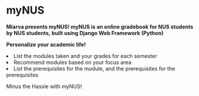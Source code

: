 # myNUS

<b> Miarva presents myNUS! myNUS is an online gradebook for NUS students by NUS students, built using Django Web Framework (Python) </b>

<p>
<b> Personalize your academic life! </b>

<li> List the modules taken and your grades for each semester </li>
<li> Recommend modules based on your focus area </li>
<li> List the prerequisites for the module, and the prerequisites for the prerequisites </li>

Minus the Hassle with myNUS!

</p>




